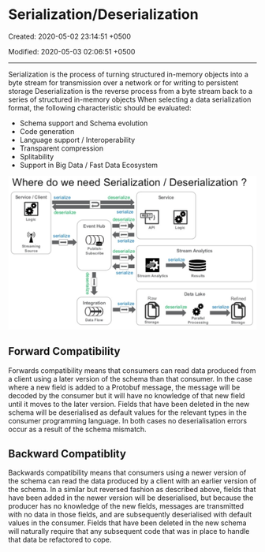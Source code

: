# Serialization/Deserialization

Created: 2020-05-02 23:14:51 +0500

Modified: 2020-05-03 02:06:51 +0500

---

Serialization is the process of turning structured in-memory objects into a byte stream for transmission over a network or for writing to persistent storage
Deserialization is the reverse process from a byte stream back to a series of structured in-memory objects
When selecting a data serialization format, the following characteristic should be evaluated:

- Schema support and Schema evolution
- Code generation
- Language support / Interoperability
- Transparent compression
- Splitability
- Support in Big Data / Fast Data Ecosystem

![](media/Serialization-Deserialization-image1.png)

## Forward Compatibility

Forwards compatibility means that consumers can read data produced from a client using a later version of the schema than that consumer. In the case where a new field is added to a Protobuf message, the message will be decoded by the consumer but it will have no knowledge of that new field until it moves to the later version.
Fields that have been deleted in the new schema will be deserialised as default values for the relevant types in the consumer programming language. In both cases no deserialisation errors occur as a result of the schema mismatch.

## Backward Compatiblity

Backwards compatibility means that consumers using a newer version of the schema can read the data produced by a client with an earlier version of the schema. In a similar but reversed fashion as described above, fields that have been added in the newer version will be deserialised, but because the producer has no knowledge of the new fields, messages are transmitted with no data in those fields, and are subsequently deserialised with default values in the consumer.
Fields that have been deleted in the new schema will naturally require that any subsequent code that was in place to handle that data be refactored to cope.
